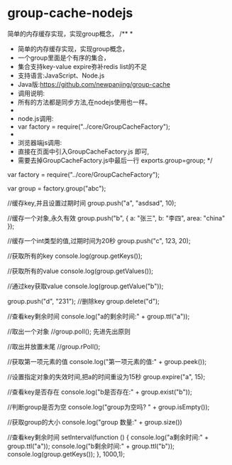 # group-cache-nodejs
简单的内存缓存实现，实现group概念，
/**
 *
 * 简单的内存缓存实现，实现group概念，
 * 一个group里面是个有序的集合，
 * 集合支持key-value expire弥补redis list的不足
 * 支持语言:JavaScript、Node.js
 * Java版:https://github.com/newpanjing/group-cache
 * 调用说明:
 *  所有的方法都是同步方法,在nodejs使用也一样。
 *
 *  node.js调用:
 *  var factory = require("../core/GroupCacheFactory");
 *
 *  浏览器端js调用:
 *  直接在页面中引入GroupCacheFactory.js 即可,
 *  需要去掉GroupCacheFactory.js中最后一行 exports.group=group;
 */

var factory = require("../core/GroupCacheFactory");

var group = factory.group("abc");

//缓存key,并且设置过期时间
group.push("a", "asdsad", 10);

//缓存一个对象,永久有效
group.push("b", {
    a: "张三",
    b: "李四",
    area: "china"
});

//缓存一个int类型的值,过期时间为20秒
group.push("c", 123, 20);

//获取所有的key
console.log(group.getKeys());

//获取所有的value
console.log(group.getValues());

//通过key获取value
console.log(group.getValue("b"));

group.push("d", "231");
//删除key
group.delete("d");

//查看key剩余时间
console.log("a的剩余时间:" + group.ttl("a"));

//取出一个对象
//group.poll(); 先进先出原则

//取出并放置末尾
//group.rPoll();


//获取第一项元素的值
console.log("第一项元素的值:" + group.peek());

//设置指定对象的失效时间,把a的时间重设为15秒
group.expire("a", 15);

//查看key是否存在
console.log("b是否存在:" + group.exist("b"));

//判断group是否为空
console.log("group为空吗? " + group.isEmpty());

//获取group的大小
console.log("group 数量:" + group.size())

//查看key剩余时间
setInterval(function () {
    console.log("a剩余时间:" + group.ttl("a"));
    console.log("b剩余时间:" + group.ttl("b"));
    console.log(group.getKeys());
}, 1000,1);
